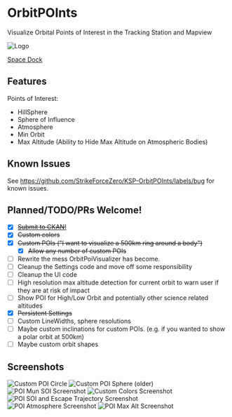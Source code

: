 # OrbitPOInts
Visualize Orbital Points of Interest in the Tracking Station and Mapview

![Logo](./Assets/logo.svg)

[Space Dock](https://spacedock.info/mod/3466/OrbitPOInts)

## Features
Points of Interest:
- HillSphere
- Sphere of Influence
- Atmosphere
- Min Orbit
- Max Altitude (Ability to Hide Max Altitude on Atmospheric Bodies)

## Known Issues
See https://github.com/StrikeForceZero/KSP-OrbitPOInts/labels/bug for known issues.

## Planned/TODO/PRs Welcome!
- [x] [~~Submit to CKAN!~~](https://github.com/KSP-CKAN/NetKAN/blob/master/NetKAN/OrbitPOInts.netkan)
- [x] ~~Custom colors~~
- [x] ~~Custom POIs ("I want to visualize a 500km ring around a body")~~
   - [x] ~~Allow any number of custom POIs~~
- [ ] Rewrite the mess OrbitPoiVisualizer has become.
- [ ] Cleanup the Settings code and move off some responsibility
- [ ] Cleanup the UI code
- [ ] High resolution max altitude detection for current orbit to warn user if they are at risk of impact
- [ ] Show POI for High/Low Orbit and potentially other science related altitudes
- [x] ~~Persistent Settings~~
- [ ] Custom LineWidths, sphere resolutions
- [ ] Maybe custom inclinations for custom POIs. (e.g. if you wanted to show a polar orbit at 500km)
- [ ] Maybe custom orbit shapes

## Screenshots
![Custom POI Circle](<Screenshots/Custom POI Circle.png>)
![Custom POI Sphere](<Screenshots/Custom POI Sphere.png>)
(older)
![POI Mun SOI Screenshot](<Screenshots/Mun SOI.png>)
![Custom Colors Screenshot](<Screenshots/Custom Colors.png>)
![POI SOI and Escape Trajectory Screenshot](<Screenshots/SOI and Escape Trajectory.png>)
![POI Atmosphere Screenshot](<Screenshots/Atmosphere.png>)
![POI Max Alt Screenshot](<Screenshots/Max ALT.png>)
